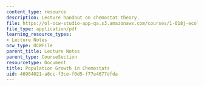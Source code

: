 ```yaml
---
content_type: resource
description: Lecture handout on chemostat theory.
file: https://ol-ocw-studio-app-qa.s3.amazonaws.com/courses/1-018j-ecology-i-the-earth-system-fall-2009/46984021a8ccf3cef0d5f77e4677dfda_MIT1_018JF09_Lec14_chemo.pdf
file_type: application/pdf
learning_resource_types:
- Lecture Notes
ocw_type: OCWFile
parent_title: Lecture Notes
parent_type: CourseSection
resourcetype: Document
title: Population Growth in Chemostats
uid: 46984021-a8cc-f3ce-f0d5-f77e4677dfda
---
```

